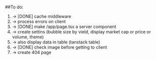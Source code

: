 ##To do:

1. -> [DONE] cache middleware
2. -> process errors on client
3. -> [DONE] make /app/page.tsx a server component
4. -> create settins (bubble size by vield, display market cap or price or volume, theme)
5. -> also display data in table (tanstack table)
6. -> [DONE] check image before getting to client
7. -> create 404 page
